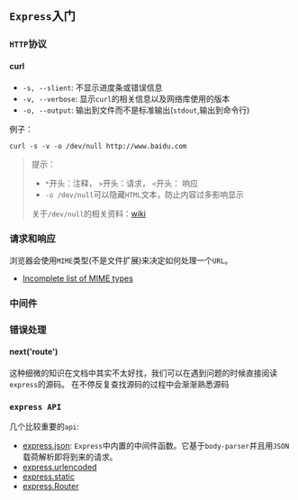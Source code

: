## `Express`入门

### `HTTP`协议

#### curl
* `-s, --slient`: 不显示进度条或错误信息
* `-v, --verbose`: 显示`curl`的相关信息以及网络库使用的版本
* `-o, --output`: 输出到文件而不是标准输出(`stdout`,输出到命令行)

例子：  
```text
curl -s -v -o /dev/null http://www.baidu.com
```

> 提示：
> * `*`开头：注释， `>`开头：请求， `<`开头： 响应
> * `-o /dev/null`可以隐藏`HTML`文本，防止内容过多影响显示
>
> 关于`/dev/null`的相关资料：[wiki](https://zh.wikipedia.org/wiki//dev/null)
### 请求和响应
浏览器会使用`MIME`类型(不是文件扩展)来决定如何处理一个`URL`。
* [Incomplete list of MIME types](https://developer.mozilla.org/en-US/docs/Web/HTTP/Basics_of_HTTP/MIME_types/Complete_list_of_MIME_types)


### 中间件

### 错误处理

#### next('route')
这种细微的知识在文档中其实不太好找，我们可以在遇到问题的时候直接阅读`express`的源码。
在不停反复查找源码的过程中会渐渐熟悉源码

### `express API`
几个比较重要的`api`:
* [express.json](http://expressjs.com/en/4x/api.html#express.json): `Express`中内置的中间件函数。它基于`body-parser`并且用`JSON`载荷解析即将到来的请求。
* [express.urlencoded](http://expressjs.com/en/4x/api.html#express.urlencoded)
* [express.static](http://expressjs.com/en/4x/api.html#express.static)
* [express.Router](http://expressjs.com/en/4x/api.html#express.static)
